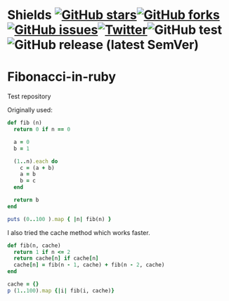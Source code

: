 # Shields [![GitHub stars](https://img.shields.io/github/stars/Johnny2136/Fibonacci-in-Ruby)](https://github.com/Johnny2136/Fibonacci-in-Ruby/stargazers)[![GitHub forks](https://img.shields.io/github/forks/Johnny2136/Fibonacci-in-Ruby)](https://github.com/Johnny2136/Fibonacci-in-Ruby/network)[![GitHub issues](https://img.shields.io/github/issues/Johnny2136/Fibonacci-in-Ruby)](https://github.com/Johnny2136/Fibonacci-in-Ruby/issues)[![Twitter](https://img.shields.io/twitter/url?style=social&url=https%3A%2F%2Ftwitter.com%2Fjohnny_2136)](https://twitter.com/intent/tweet?text=Wow:&url=https%3A%2F%2Fgithub.com%2FJohnny2136%2FFibonacci-in-Ruby)![GitHub test](https://img.shields.io/badge/Test-A%20Test%20Message-green)![GitHub release (latest SemVer)](https://img.shields.io/github/v/release/johnny2136/Fibonacci-in-Ruby)

Fibonacci-in-ruby
=================

Test repository

Originally used:
```Ruby
def fib (n)
  return 0 if n == 0

  a = 0
  b = 1

  (1..n).each do
    c = (a + b)
    a = b
    b = c
  end

  return b
end

puts (0..100 ).map { |n| fib(n) }
```
I also tried the cache method which works faster. 
```Ruby
def fib(n, cache)
  return 1 if n <= 2
  return cache[n] if cache[n]
  cache[n] = fib(n - 1, cache) + fib(n - 2, cache)
end

cache = {}
p (1..100).map {|i| fib(i, cache)}
```
